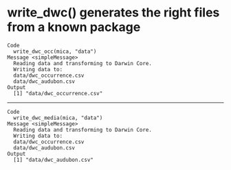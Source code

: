 # write_dwc() generates the right files from a known package

    Code
      write_dwc_occ(mica, "data")
    Message <simpleMessage>
      Reading data and transforming to Darwin Core.
      Writing data to:
      data/dwc_occurrence.csv
      data/dwc_audubon.csv
    Output
      [1] "data/dwc_occurrence.csv"

---

    Code
      write_dwc_media(mica, "data")
    Message <simpleMessage>
      Reading data and transforming to Darwin Core.
      Writing data to:
      data/dwc_occurrence.csv
      data/dwc_audubon.csv
    Output
      [1] "data/dwc_audubon.csv"

